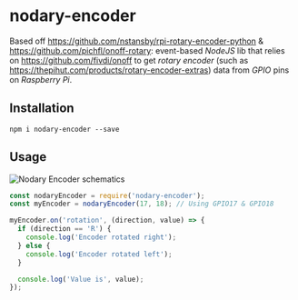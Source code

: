 # nodary-encoder

Based off https://github.com/nstansby/rpi-rotary-encoder-python & https://github.com/pichfl/onoff-rotary:
event-based *NodeJS* lib that relies on https://github.com/fivdi/onoff to get *rotary encoder* (such as https://thepihut.com/products/rotary-encoder-extras) data from *GPIO* pins on *Raspberry Pi*.

## Installation
```shell
npm i nodary-encoder --save
```

## Usage
![Nodary Encoder schematics](https://dash.files.user.io/f/user/7aHXFj3WfgRFxdbAz/nodary-encoder-v0.1.4.png?show)

```js
const nodaryEncoder = require('nodary-encoder');
const myEncoder = nodaryEncoder(17, 18); // Using GPIO17 & GPIO18

myEncoder.on('rotation', (direction, value) => {
  if (direction == 'R') {
    console.log('Encoder rotated right');
  } else {
    console.log('Encoder rotated left');
  }

  console.log('Value is', value);
});
```
